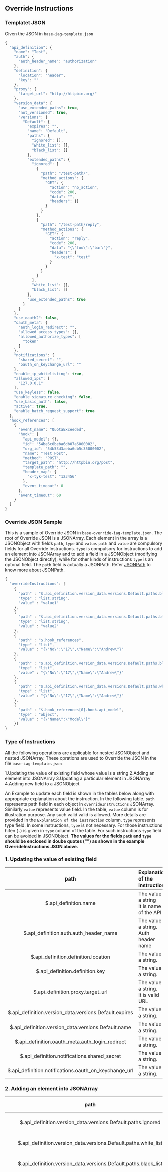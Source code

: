 Override Instructions
---------------------
### Templatet JSON
Given the JSON in `base-iag-template.json`

```javascript
{
  "api_definition": {
    "name": "Test",
    "auth": {
      "auth_header_name": "authorization"
    },
    "definition": {
      "location": "header",
      "key": ""
    },
    "proxy": {
      "target_url": "http://httpbin.org/"
    },
    "version_data": {
      "use_extended_paths": true,
      "not_versioned": true,
      "versions": {
        "Default": {
          "expires": "",
          "name": "Default",
          "paths": {
            "ignored": [],
            "white_list": [],
            "black_list": []
          },
          "extended_paths": {
            "ignored": [
              {
                "path": "/test-path/",
                "method_actions": {
                  "GET": {
                    "action": "no_action",
                    "code": 200,
                    "data": "",
                    "headers": {}
                  }
                }
              },
              {
                "path": "/test-path/reply",
                "method_actions": {
                  "GET": {
                    "action": "reply",
                    "code": 200,
                    "data": "{\"foo\":\"bar\"}",
                    "headers": {
                      "x-test": "test"
                    }
                  }
                }
              }
            ],
            "white_list": [],
            "black_list": []
          },
          "use_extended_paths": true
        }
      }
    },
    "use_oauth2": false,
    "oauth_meta": {
      "auth_login_redirect": "",
      "allowed_access_types": [],
      "allowed_authorize_types": [
        "token"
      ]
    },
    "notifications": {
      "shared_secret": "",
      "oauth_on_keychange_url": ""
    },
    "enable_ip_whitelisting": true,
    "allowed_ips": [
      "127.0.0.1"
    ],
    "use_keyless": false,
    "enable_signature_checking": false,
    "use_basic_auth": false,
    "active": true,
    "enable_batch_request_support": true
  },
  "hook_references": [
    {
      "event_name": "QuotaExceeded",
      "hook": {
        "api_model": {},
        "id": "54be6c0beba6db07a6000002",
        "org_id": "54b53d3aeba6db5c35000002",
        "name": "Test Post",
        "method": "POST",
        "target_path": "http://httpbin.org/post",
        "template_path": "",
        "header_map": {
          "x-tyk-test": "123456"
        },
        "event_timeout": 0
      },
      "event_timeout": 60
    }
  ]
}
```
### Override JSON Sample
This is a sample of Override JSON in `base-override-iag-template.json`. The root of Override JSON is a JSONArray. Each element in the array is a JSONObject with fields `path`, `type` and `value`. `path` and `value` are compulsory fields for all Override Instructions. `type` is compulsory for instructions to add an element into JSONArray and to add a field in a JSONObject (modifying the JSONObject directly), while for other kinds of instructions `type` is an optonal field. The `path` field is actually a JSONPath.  Refer <a href="https://github.com/json-path/JsonPath" target="_blank">JSONPath</a> to know more about JSONPath.

```javascript
{
  "overrideInstructions": [
    {
      "path" : "$.api_definition.version_data.versions.Default.paths.black_list",
      "type" : "list.string",
      "value" : "value1"
    },
    {
      "path" : "$.api_definition.version_data.versions.Default.paths.black_list",
      "type" : "list.string",
      "value" : "value2"
    },
    {
      "path" : "$.hook_references",
      "type" : "list",
      "value" : "{\"No\":\"17\",\"Name\":\"Andrew\"}"
    },
    {
      "path" : "$.api_definition.version_data.versions.Default.paths.black_list",
      "type" : "list",
      "value" : "{\"No\":\"17\",\"Name\":\"Andrew\"}"
    },
    {
      "path" : "$.api_definition.version_data.versions.Default.paths.white_list",
      "type" : "list",
      "value" : "{\"No\":\"17\",\"Name\":\"Andrew\"}"
    },
    {
      "path" : "$.hook_references[0].hook.api_model",
      "type" : "object",
      "value" : "{\"Name\":\"Model\"}"
    }]
}
```

### Type of Instructions
All the following operations are applicable for nested JSONObject and nested JSONArray. These oprations are used to Override the JSON in the file `base-iag-template.json`

1.Updating the value of existing field whose value is a string
2.Adding an element into JSONArray
3.Updating a particular element in JSONArray
4.Adding new field to a JSONObject

An Example to update each field is shown in the tables below along with appropriate explanation about the instruction. In the following table. `path` represents path field in each object in `overrideInstructions` JSONArray. Similarly `value` represents value field. In the table, `value` column is for illustration purpose. Any such valid valid is allowed. More details are provided in the `Explanation of the instruction` column. `type` represents type field. In some instructions, `type` is not necessary. For those instructions hifen (`-`) is given in `type` column of the table. For such instructions `type` field can be avoided in JSONObject. **The values for the fields `path` and `type` should be enclosed in doube quotes ("") as shown in the example OverrideInstructions JSON above.**  

### 1. Updating the value of existing field

| path| Explanation of the instruction| value | type |  
| :--:| :-----------------------------|:-----:|:----:|
|$.api_definition.name|The value is a string <br/> It is name of the API | "TestAPI" | `-` |
|$.api_definition.auth.auth_header_name| The value is a string. <br/> Auth header name | "authentication" | `-` |
|$.api_definition.definition.location| The value is a string. | "location header" | `-` |
|$.api_definition.definition.key| The value is a string. | "key1" | `-` |
|$.api_definition.proxy.target_url| The value is a string.<br/> It is valid URL| "http://google.com/" | `-` |
|$.api_definition.version_data.versions.Default.expires| The value is a string. | "yes" | `-` |
|$.api_definition.version_data.versions.Default.name| The value is a string. | "DefaultName" | `-` |
|$.api_definition.oauth_meta.auth_login_redirect| The value is a string. | "abc123" | `-` |
|$.api_definition.notifications.shared_secret|The value is a string. | "abc123" | `-` |
|$.api_definition.notifications.oauth_on_keychange_url|The value is a string. | "abc123" | `-` |


### 2. Adding an element into JSONArray

| path| Explanation of the instruction| value | type |  
| :--:| :-----------------------------|:-----|:----:|
|$.api_definition.version_data.versions.Default.paths.ignored|The value is s string. <br/> It is an IP address|"127.0.0.1"|list.string|
|$.api_definition.version_data.versions.Default.paths.white_list|The value is s string. <br/> It is an IP address|"127.0.0.2"|list.string|
|$.api_definition.version_data.versions.Default.paths.black_list|The value is s string. <br/> It is an IP address|"127.0.0.3"|list.string|
|$.api_definition.version_data.versions.Default.extended_paths.ignored|The value is a JSONObject <br/> with a general structure <br/>  {<br/>"path" : "/test-path/reply",<br/> "method_actions" : {<br/> "GET": {<br/> "action" : "reply" ,<br/> "code":200,<br/> "data" :<br/>  "{\\"foo\":\\"bar\\"}",<br/> "headers":{<br/> "x-test" : "test" <br/> }<br/> }<br/> }<br/> } <br/> <br/> The Inner JSONs can have <br/> custom structure with more fields as required.<br/> In this instruction, <br/> the value is a <br/> stringified JSONObject.<br/>Follow the Java syntax for strings<br/>Take care of Escape Sequence such as \\" and \\n |{<br/>\\"path\\":\\"/test/reply1\\",<br/>\\"method_actions\\":{\\<br/>"GET\\":{<br/>\\"action\\":\\"error\\",<br/>\\"code\\":402,<br/>\\"data\\":\\"{\"foo\":\"bar\"}\\",<br/>\\"headers\\":{<br/>\\"x-test\\":\\"test\\",<br/>\\"y-test\\":\\"ytest\\"<br/>}<br/>}<br/>}<br/>}||

